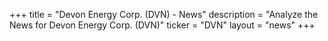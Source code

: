 +++
title = "Devon Energy Corp. (DVN) - News"
description = "Analyze the News for Devon Energy Corp. (DVN)"
ticker = "DVN"
layout = "news"
+++

